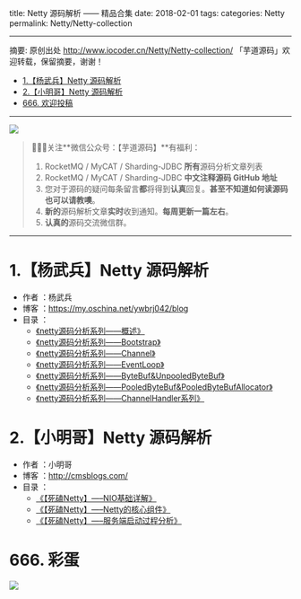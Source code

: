 title: Netty 源码解析 —— 精品合集
date: 2018-02-01
tags:
categories: Netty
permalink: Netty/Netty-collection

-------

摘要: 原创出处 http://www.iocoder.cn/Netty/Netty-collection/ 「芋道源码」欢迎转载，保留摘要，谢谢！

- [1.【杨武兵】Netty 源码解析](http://www.iocoder.cn/Netty/Netty-collection/)
- [2.【小明哥】Netty 源码解析](http://www.iocoder.cn/Netty/Netty-collection/)
- [666. 欢迎投稿](http://www.iocoder.cn/Netty/Netty-collection/)

-------

![](http://www.iocoder.cn/images/common/wechat_mp_2017_07_31.jpg)

> 🙂🙂🙂关注**微信公众号：【芋道源码】**有福利：
> 1. RocketMQ / MyCAT / Sharding-JDBC **所有**源码分析文章列表
> 2. RocketMQ / MyCAT / Sharding-JDBC **中文注释源码 GitHub 地址**
> 3. 您对于源码的疑问每条留言**都**将得到**认真**回复。**甚至不知道如何读源码也可以请教噢**。
> 4. **新的**源码解析文章**实时**收到通知。**每周更新一篇左右**。  
> 5. **认真的**源码交流微信群。

-------

# 1.【杨武兵】Netty 源码解析

* 作者 ：杨武兵
* 博客 ：https://my.oschina.net/ywbrj042/blog
* 目录 ：
    * [《netty源码分析系列——概述》](https://my.oschina.net/ywbrj042/blog/856596) 
    * [《netty源码分析系列——Bootstrap》](https://my.oschina.net/ywbrj042/blog/868798) 
    * [《netty源码分析系列——Channel》](https://my.oschina.net/ywbrj042/blog/875842) 
    * [《netty源码分析系列——EventLoop》](https://my.oschina.net/ywbrj042/blog/889748) 
    * [《netty源码分析系列——ByteBuf&UnpooledByteBuf》](https://my.oschina.net/ywbrj042/blog/902321) 
    * [《netty源码分析系列——PooledByteBuf&PooledByteBufAllocator》](https://my.oschina.net/ywbrj042/blog/909925) 
    * [《netty源码分析系列——ChannelHandler系列》](https://my.oschina.net/ywbrj042/blog/956680) 

# 2.【小明哥】Netty 源码解析

* 作者 ：小明哥
* 博客 ：http://cmsblogs.com/
* 目录 ：
    * [《【死磕Netty】—–NIO基础详解》](http://cmsblogs.com/?p=2464)
    * [《【死磕Netty】—–Netty的核心组件》](http://cmsblogs.com/?p=2467) 
    * [《【死磕Netty】—–服务端启动过程分析》](http://cmsblogs.com/?p=2470)

# 666. 彩蛋

![](http://www.iocoder.cn/images/common/zsxq/01.png)


